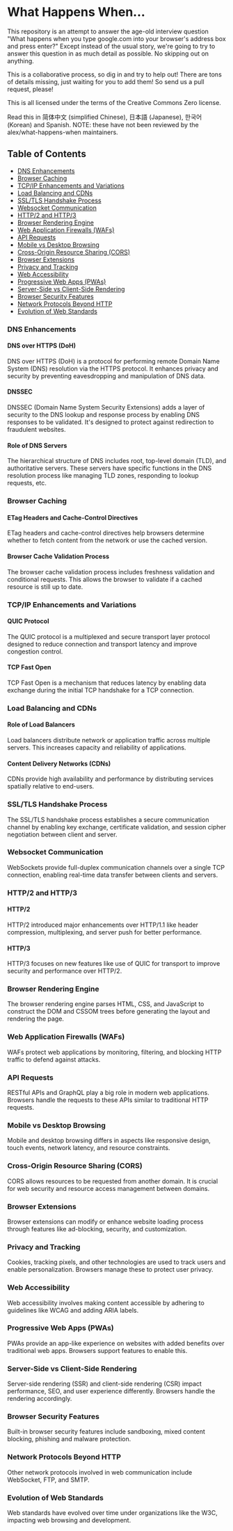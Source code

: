 # What Happens When...

This repository is an attempt to answer the age-old interview question "What happens when you type google.com into your browser's address box and press enter?" Except instead of the usual story, we're going to try to answer this question in as much detail as possible. No skipping out on anything.

This is a collaborative process, so dig in and try to help out! There are tons of details missing, just waiting for you to add them! So send us a pull request, please!

This is all licensed under the terms of the Creative Commons Zero license.

Read this in 简体中文 (simplified Chinese), 日本語 (Japanese), 한국어 (Korean) and Spanish. NOTE: these have not been reviewed by the alex/what-happens-when maintainers.

## Table of Contents
- [DNS Enhancements](#dns-enhancements)
- [Browser Caching](#browser-caching)
- [TCP/IP Enhancements and Variations](#tcpip-enhancements-and-variations)
- [Load Balancing and CDNs](#load-balancing-and-cdns)
- [SSL/TLS Handshake Process](#ssltls-handshake-process)
- [Websocket Communication](#websocket-communication)
- [HTTP/2 and HTTP/3](#http2-and-http3)
- [Browser Rendering Engine](#browser-rendering-engine)
- [Web Application Firewalls (WAFs)](#web-application-firewalls-wafs)
- [API Requests](#api-requests)
- [Mobile vs Desktop Browsing](#mobile-vs-desktop-browsing)
- [Cross-Origin Resource Sharing (CORS)](#cross-origin-resource-sharing-cors)
- [Browser Extensions](#browser-extensions)
- [Privacy and Tracking](#privacy-and-tracking)
- [Web Accessibility](#web-accessibility)
- [Progressive Web Apps (PWAs)](#progressive-web-apps-pwas)
- [Server-Side vs Client-Side Rendering](#server-side-vs-client-side-rendering)
- [Browser Security Features](#browser-security-features)
- [Network Protocols Beyond HTTP](#network-protocols-beyond-http)
- [Evolution of Web Standards](#evolution-of-web-standards)

### DNS Enhancements
#### DNS over HTTPS (DoH)
DNS over HTTPS (DoH) is a protocol for performing remote Domain Name System (DNS) resolution via the HTTPS protocol. It enhances privacy and security by preventing eavesdropping and manipulation of DNS data.

#### DNSSEC
DNSSEC (Domain Name System Security Extensions) adds a layer of security to the DNS lookup and response process by enabling DNS responses to be validated. It's designed to protect against redirection to fraudulent websites.

#### Role of DNS Servers
The hierarchical structure of DNS includes root, top-level domain (TLD), and authoritative servers. These servers have specific functions in the DNS resolution process like managing TLD zones, responding to lookup requests, etc.

### Browser Caching
#### ETag Headers and Cache-Control Directives
ETag headers and cache-control directives help browsers determine whether to fetch content from the network or use the cached version.

#### Browser Cache Validation Process
The browser cache validation process includes freshness validation and conditional requests. This allows the browser to validate if a cached resource is still up to date.

### TCP/IP Enhancements and Variations
#### QUIC Protocol
The QUIC protocol is a multiplexed and secure transport layer protocol designed to reduce connection and transport latency and improve congestion control.

#### TCP Fast Open
TCP Fast Open is a mechanism that reduces latency by enabling data exchange during the initial TCP handshake for a TCP connection.

### Load Balancing and CDNs
#### Role of Load Balancers
Load balancers distribute network or application traffic across multiple servers. This increases capacity and reliability of applications.

#### Content Delivery Networks (CDNs)
CDNs provide high availability and performance by distributing services spatially relative to end-users.

### SSL/TLS Handshake Process
The SSL/TLS handshake process establishes a secure communication channel by enabling key exchange, certificate validation, and session cipher negotiation between client and server.

### Websocket Communication
WebSockets provide full-duplex communication channels over a single TCP connection, enabling real-time data transfer between clients and servers.

### HTTP/2 and HTTP/3
#### HTTP/2
HTTP/2 introduced major enhancements over HTTP/1.1 like header compression, multiplexing, and server push for better performance.

#### HTTP/3
HTTP/3 focuses on new features like use of QUIC for transport to improve security and performance over HTTP/2.

### Browser Rendering Engine
The browser rendering engine parses HTML, CSS, and JavaScript to construct the DOM and CSSOM trees before generating the layout and rendering the page.

### Web Application Firewalls (WAFs)
WAFs protect web applications by monitoring, filtering, and blocking HTTP traffic to defend against attacks.

### API Requests
RESTful APIs and GraphQL play a big role in modern web applications. Browsers handle the requests to these APIs similar to traditional HTTP requests.

### Mobile vs Desktop Browsing
Mobile and desktop browsing differs in aspects like responsive design, touch events, network latency, and resource constraints.

### Cross-Origin Resource Sharing (CORS)
CORS allows resources to be requested from another domain. It is crucial for web security and resource access management between domains.

### Browser Extensions
Browser extensions can modify or enhance website loading process through features like ad-blocking, security, and customization.

### Privacy and Tracking
Cookies, tracking pixels, and other technologies are used to track users and enable personalization. Browsers manage these to protect user privacy.

### Web Accessibility
Web accessibility involves making content accessible by adhering to guidelines like WCAG and adding ARIA labels.

### Progressive Web Apps (PWAs)
PWAs provide an app-like experience on websites with added benefits over traditional web apps. Browsers support features to enable this.

### Server-Side vs Client-Side Rendering
Server-side rendering (SSR) and client-side rendering (CSR) impact performance, SEO, and user experience differently. Browsers handle the rendering accordingly.

### Browser Security Features
Built-in browser security features include sandboxing, mixed content blocking, phishing and malware protection.

### Network Protocols Beyond HTTP
Other network protocols involved in web communication include WebSocket, FTP, and SMTP.

### Evolution of Web Standards
Web standards have evolved over time under organizations like the W3C, impacting web browsing and development.
